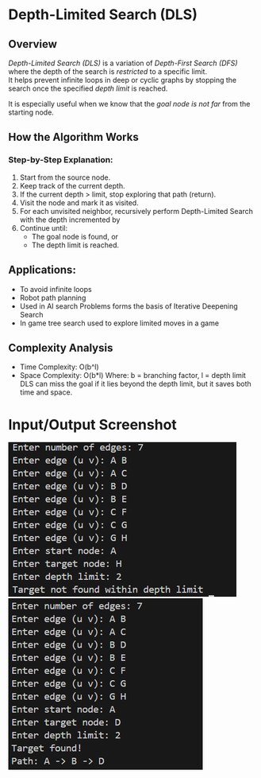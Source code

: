 # Depth-Limited Search (DLS)

## Overview

*Depth-Limited Search (DLS)* is a variation of *Depth-First Search (DFS)* where the depth of the search is *restricted* to a specific limit.  
It helps prevent infinite loops in deep or cyclic graphs by stopping the search once the specified *depth limit* is reached.

It is especially useful when we know that the *goal node is not far* from the starting node.

## How the Algorithm Works

### Step-by-Step Explanation:
1. Start from the source node.
2. Keep track of the current depth.
3. If the current depth > limit, stop exploring that path (return).
4. Visit the node and mark it as visited.
5. For each unvisited neighbor, recursively perform Depth-Limited Search with the depth incremented by 
6. Continue until:
   - The goal node is found, or
   - The depth limit is reached.

## Applications:
- To avoid infinite loops
- Robot path planning
- Used in AI search Problems forms the basis of Iterative Deepening Search
- In game tree search used to explore limited moves in a game

## Complexity Analysis

- Time Complexity:   O(b^l) 
- Space Complexity:  O(b*l) 
Where:  b = branching factor, l = depth limit 
DLS can miss the goal if it lies beyond the depth limit, but it saves both time and space.

# Input/Output Screenshot
![ Input_Output_Screenshot](https://github.com/Jeba-02/AI/blob/main/Algorithm%20Implementation/Algorithm_Implementation/DLS/Screenshot1.png)
![ Input_Output_Screenshot](https://github.com/Jeba-02/AI/blob/main/Algorithm%20Implementation/Algorithm_Implementation/DLS/Screenshot2.png)





